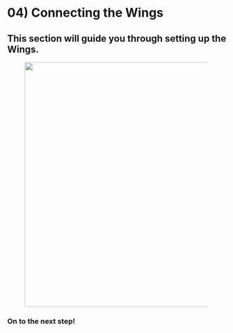 # 04) Connecting the Wings

## This section will guide you through setting up the Wings. <a href="#this-section-will-guide-you-through-setting-up-the-panel." id="this-section-will-guide-you-through-setting-up-the-panel."></a>

<figure><img src="https://i.imgur.com/2IJ7MEV.png" alt="" width="563"><figcaption></figcaption></figure>

### On to the next step! <a href="#on-to-the-next-step" id="on-to-the-next-step"></a>

​
